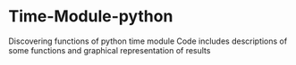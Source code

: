 # Time-Module-python
Discovering functions of python time module 
Code includes descriptions of some functions and graphical representation of results
